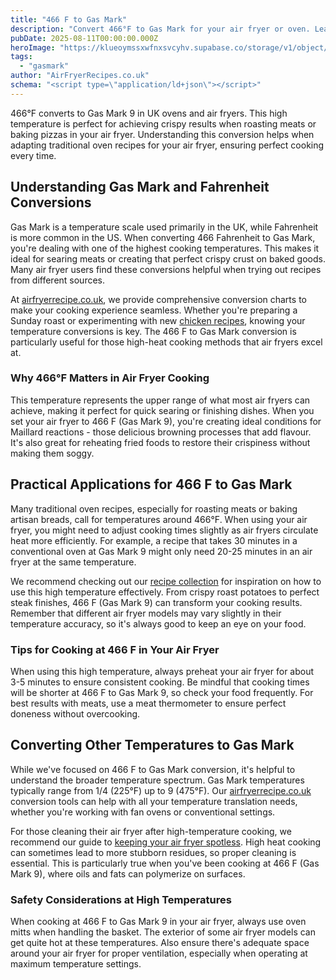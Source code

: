 ```yaml
---
title: "466 F to Gas Mark"
description: "Convert 466°F to Gas Mark for your air fryer or oven. Learn the exact Gas Mark equivalent and cooking tips for perfect results every time."
pubDate: 2025-08-11T00:00:00.000Z
heroImage: "https://klueoymssxwfnxsvcyhv.supabase.co/storage/v1/object/public/md/466-f-to-gas-mark-03b61068.png"
tags:
  - "gasmark"
author: "AirFryerRecipes.co.uk"
schema: "<script type=\"application/ld+json\"></script>"
---
```


<p>466°F converts to Gas Mark 9 in UK ovens and air fryers. This high temperature is perfect for achieving crispy results when roasting meats or baking pizzas in your air fryer. Understanding this conversion helps when adapting traditional oven recipes for your air fryer, ensuring perfect cooking every time.</p>

<h2>Understanding Gas Mark and Fahrenheit Conversions</h2>
<p>Gas Mark is a temperature scale used primarily in the UK, while Fahrenheit is more common in the US. When converting 466 Fahrenheit to Gas Mark, you're dealing with one of the highest cooking temperatures. This makes it ideal for searing meats or creating that perfect crispy crust on baked goods. Many air fryer users find these conversions helpful when trying out recipes from different sources.</p>
<p>At <a href=https://www.airfryerrecipe.co.uk/air-fryer-conversion-chart>airfryerrecipe.co.uk</a>, we provide comprehensive conversion charts to make your cooking experience seamless. Whether you're preparing a Sunday roast or experimenting with new <a href=https://www.airfryerrecipe.co.uk/recipe-category/chicken>chicken recipes</a>, knowing your temperature conversions is key. The 466 F to Gas Mark conversion is particularly useful for those high-heat cooking methods that air fryers excel at.</p>

<h3>Why 466°F Matters in Air Fryer Cooking</h3>
<p>This temperature represents the upper range of what most air fryers can achieve, making it perfect for quick searing or finishing dishes. When you set your air fryer to 466 F (Gas Mark 9), you're creating ideal conditions for Maillard reactions - those delicious browning processes that add flavour. It's also great for reheating fried foods to restore their crispiness without making them soggy.</p>

<h2>Practical Applications for 466 F to Gas Mark</h2>
<p>Many traditional oven recipes, especially for roasting meats or baking artisan breads, call for temperatures around 466°F. When using your air fryer, you might need to adjust cooking times slightly as air fryers circulate heat more efficiently. For example, a recipe that takes 30 minutes in a conventional oven at Gas Mark 9 might only need 20-25 minutes in an air fryer at the same temperature.</p>
<p>We recommend checking out our <a href=https://www.airfryerrecipe.co.uk/recipes>recipe collection</a> for inspiration on how to use this high temperature effectively. From crispy roast potatoes to perfect steak finishes, 466 F (Gas Mark 9) can transform your cooking results. Remember that different air fryer models may vary slightly in their temperature accuracy, so it's always good to keep an eye on your food.</p>

<h3>Tips for Cooking at 466 F in Your Air Fryer</h3>
<p>When using this high temperature, always preheat your air fryer for about 3-5 minutes to ensure consistent cooking. Be mindful that cooking times will be shorter at 466 F to Gas Mark 9, so check your food frequently. For best results with meats, use a meat thermometer to ensure perfect doneness without overcooking.</p>

<h2>Converting Other Temperatures to Gas Mark</h2>
<p>While we've focused on 466 F to Gas Mark conversion, it's helpful to understand the broader temperature spectrum. Gas Mark temperatures typically range from 1/4 (225°F) up to 9 (475°F). Our <a href=https://www.airfryerrecipe.co.uk>airfryerrecipe.co.uk</a> conversion tools can help with all your temperature translation needs, whether you're working with fan ovens or conventional settings.</p>
<p>For those cleaning their air fryer after high-temperature cooking, we recommend our guide to <a href=https://www.airfryerrecipe.co.uk/air-fryer-cleaner>keeping your air fryer spotless</a>. High heat cooking can sometimes lead to more stubborn residues, so proper cleaning is essential. This is particularly true when you've been cooking at 466 F (Gas Mark 9), where oils and fats can polymerize on surfaces.</p>

<h3>Safety Considerations at High Temperatures</h3>
<p>When cooking at 466 F to Gas Mark 9 in your air fryer, always use oven mitts when handling the basket. The exterior of some air fryer models can get quite hot at these temperatures. Also ensure there's adequate space around your air fryer for proper ventilation, especially when operating at maximum temperature settings.</p>